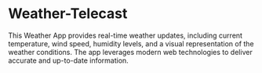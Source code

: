 # Weather-Telecast
This Weather App provides real-time weather updates, including current temperature, wind speed, humidity levels, and a visual representation of the weather conditions. The app leverages modern web technologies to deliver accurate and up-to-date information.
